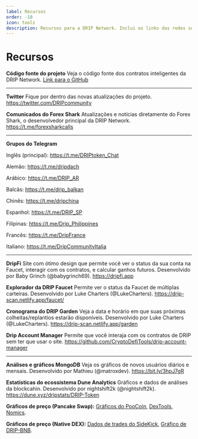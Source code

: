 ```yaml
---
label: Recursos
order: -10
icon: tools
description: Recursos para a DRIP Network. Inclui os links das redes sociais, grupos do Telegram, ferramentas auxiliadoras, sites de análises e gráficos.
---
```


# Recursos

**Código fonte do projeto**
Veja o código fonte dos contratos inteligentes da DRIP Network.
[Link para o GitHub](https://github.com/CryptoKira/Drip.community.contracts)

---
**Twitter**
Fique por dentro das novas atualizações do projeto.
https://twitter.com/DRIPcommunity


**Comunicados do Forex Shark**
Atualizações e notícias diretamente do Forex Shark, o desenvolvedor principal da DRIP Network.
https://t.me/forexsharkcalls

---

**Grupos do Telegram**

Inglês (principal): https://t.me/DRIPtoken_Chat

Alemão: https://t.me/dripdach

Arábico: https://t.me/DRIP_AR

Balcãs: https://t.me/drip_balkan

Chinês: https://t.me/dripchina

Espanhol: https://t.me/DRIP_SP

Filipinas:  https://t.me/Drip_Philippines

Francês: https://t.me/DripFrance

Italiano: https://t.me/DripCommunityItalia

---

**DripFi**
Site com ótimo design que permite você ver o status da sua conta na Faucet, interagir com os contratos, e calcular ganhos futuros. Desenvolvido por Baby Grinch (@babygrinch69).
https://dripfi.app

**Explorador da DRIP Faucet**
Permite ver o status da Faucet de múltiplas carteiras. Desenvolvido por Luke Charters (@LukeCharters).
https://drip-scan.netlify.app/faucet/

**Cronograma do DRIP Garden**
Veja a data e horário em que suas próximas colheitas/replantios estarão disponíveis. Desenvolvido por Luke Charters (@LukeCharters).
https://drip-scan.netlify.app/garden

**Drip Account Manager**
Permite que você interaja com os contratos de DRIP sem ter que usar o site.
https://github.com/CryptoDefiTools/drip-account-manager

---
**Análises e gráficos MongoDB**
Veja os gráficos de novos usuários diários e mensais. Desenvolvido por Mathieu (@matroxdev).
https://bit.ly/3hpJ7gR

**Estatísticas do ecossistema Dune Analytics**
Gráficos e dados de análises da blockcahin. Desenvolvido por nightshift2k (@nightshift2k).
https://dune.xyz/dripstats/DRIP-Token

**Gráficos de preço (Pancake Swap):**
[ Gráficos do PooCoin](https://poocoin.app/tokens/0x20f663cea80face82acdfa3aae6862d246ce0333), [DexTools](https://www.dextools.io/app/bsc/pair-explorer/0xa0feb3c81a36e885b6608df7f0ff69db97491b58), [Nomics](https://nomics.com/assets/drip3-drip-token).

**Gráficos de preço (Native DEX):**
[ Dados de trades do SideKick](https://sidekick.finance/DripWatcher), [Gráfico de DRIP-BNB](https://drip-trading-view.herokuapp.com).

